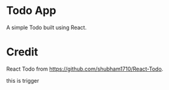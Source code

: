 # Todo App
A simple Todo built using React.

# Credit
React Todo from https://github.com/shubham1710/React-Todo.

this is trigger



